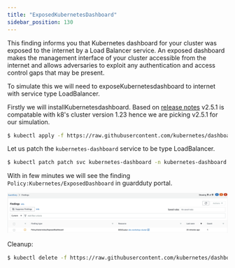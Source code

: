 ```yaml
---
title: "ExposedKubernetesDashboard"
sidebar_position: 130
---
```


This finding informs you that Kubernetes dashboard for your cluster was exposed to the internet by a Load Balancer service. An exposed dashboard makes the management interface of your cluster accessible from the internet and allows adversaries to exploit any authentication and access control gaps that may be present.

To simulate this we will need to exposeKubernetesdashboard to internet with service type LoadBalancer.

Firstly we will installKubernetesdashboard. Based on [release notes](https://github.com/kubernetes/dashboard/releases/tag/v2.5.1) v2.5.1 is compatable with k8's cluster version 1.23 hence we are picking v2.5.1 for our simulation.

```bash
$ kubectl apply -f https://raw.githubusercontent.com/kubernetes/dashboard/v2.5.1/aio/deploy/recommended.yaml
```

Let us patch the `kubernetes-dashboard` service to be type LoadBalancer.

```bash
$ kubectl patch patch svc kubernetes-dashboard -n kubernetes-dashboard -p='{"spec": {"type": "LoadBalancer"}}'
```

With in few minutes we will see the finding `Policy:Kubernetes/ExposedDashboard` in guardduty portal.

![](ExposedDashboard.png)

Cleanup:

```bash
$ kubectl delete -f https://raw.githubusercontent.com/kubernetes/dashboard/v2.5.1/aio/deploy/recommended.yaml
```

